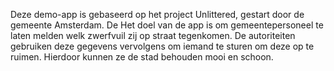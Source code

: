 Deze demo-app is gebaseerd op het project Unlittered, gestart door de gemeente Amsterdam. De Het
doel van de app is om gemeentepersoneel te laten melden welk zwerfvuil zij op straat tegenkomen. De
autoriteiten gebruiken deze gegevens vervolgens om iemand te sturen om deze op te ruimen. Hierdoor
kunnen ze de stad behouden mooi en schoon.
